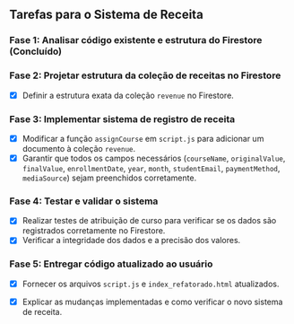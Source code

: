 ## Tarefas para o Sistema de Receita

### Fase 1: Analisar código existente e estrutura do Firestore (Concluído)

### Fase 2: Projetar estrutura da coleção de receitas no Firestore
- [x] Definir a estrutura exata da coleção `revenue` no Firestore.

### Fase 3: Implementar sistema de registro de receita
- [x] Modificar a função `assignCourse` em `script.js` para adicionar um documento à coleção `revenue`.
- [x] Garantir que todos os campos necessários (`courseName`, `originalValue`, `finalValue`, `enrollmentDate`, `year`, `month`, `studentEmail`, `paymentMethod`, `mediaSource`) sejam preenchidos corretamente.

### Fase 4: Testar e validar o sistema
- [x] Realizar testes de atribuição de curso para verificar se os dados são registrados corretamente no Firestore.
- [x] Verificar a integridade dos dados e a precisão dos valores.

### Fase 5: Entregar código atualizado ao usuário
- [x] Fornecer os arquivos `script.js` e `index_refatorado.html` atualizados.
- [x] Explicar as mudanças implementadas e como verificar o novo sistema de receita.

